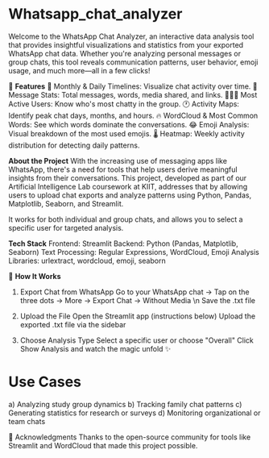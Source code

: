 # Whatsapp_chat_analyzer
Welcome to the WhatsApp Chat Analyzer, an interactive data analysis tool that provides insightful visualizations and statistics from your exported WhatsApp chat data. Whether you're analyzing personal messages or group chats, this tool reveals communication patterns, user behavior, emoji usage, and much more—all in a few clicks!

🚀 **Features**
📅 Monthly & Daily Timelines: Visualize chat activity over time.
💬 Message Stats: Total messages, words, media shared, and links.
🧑‍🤝‍🧑 Most Active Users: Know who's most chatty in the group.
🕐 Activity Maps: Identify peak chat days, months, and hours.
🔥 WordCloud & Most Common Words: See which words dominate the conversations.
😂 Emoji Analysis: Visual breakdown of the most used emojis.
🌡️ Heatmap: Weekly activity distribution for detecting daily patterns.

**About the Project**
With the increasing use of messaging apps like WhatsApp, there's a need for tools that help users derive meaningful insights from their conversations. This project, developed as part of our Artificial Intelligence Lab coursework at KIIT, addresses that by allowing users to upload chat exports and analyze patterns using Python, Pandas, Matplotlib, Seaborn, and Streamlit.

It works for both individual and group chats, and allows you to select a specific user for targeted analysis.

**Tech Stack**
Frontend: Streamlit
Backend: Python (Pandas, Matplotlib, Seaborn)
Text Processing: Regular Expressions, WordCloud, Emoji Analysis
Libraries: urlextract, wordcloud, emoji, seaborn

🧾 **How It Works**
1. Export Chat from WhatsApp
   Go to your WhatsApp chat → Tap on the three dots → More → Export Chat → Without Media \n
   Save the .txt file
   
2. Upload the File
   Open the Streamlit app (instructions below)
   Upload the exported .txt file via the sidebar

3. Choose Analysis Type
   Select a specific user or choose "Overall"
   Click Show Analysis and watch the magic unfold ✨

# Use Cases
a) Analyzing study group dynamics
b) Tracking family chat patterns
c) Generating statistics for research or surveys
d) Monitoring organizational or team chats

🙏 Acknowledgments
Thanks to the open-source community for tools like Streamlit and WordCloud that made this project possible.

